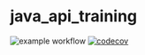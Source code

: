 # java_api_training
![example workflow](https://github.com/ItsGodHere/java_api_training/actions/workflows/build.yml/badge.svg)
[![codecov](https://codecov.io/gh/ItsGodHere/java_api_training/branch/master/graph/badge.svg?token=O3HAGDH62G)](https://codecov.io/gh/ItsGodHere/java_api_training)
